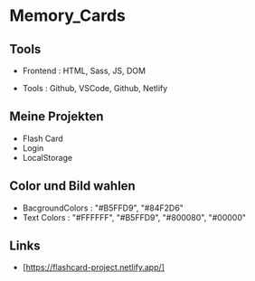 # Memory_Cards
## Tools

- Frontend : HTML, Sass, JS, DOM

- Tools : Github, VSCode, Github, Netlify 

## Meine Projekten

- Flash Card
- Login
- LocalStorage

## Color und Bild wahlen

- BacgroundColors   : "#B5FFD9", "#84F2D6"
- Text Colors       : "#FFFFFF", "#B5FFD9", "#800080", "#00000"

## Links

- [https://flashcard-project.netlify.app/]






